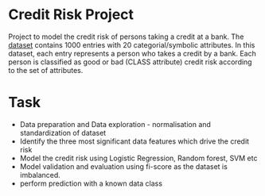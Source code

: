 # Credit Risk Project
 Project to model the credit risk of persons taking a credit at a bank.
The [dataset](https://www.kaggle.com/btolar1/weka-german-credit) contains 1000 entries with 20 categorial/symbolic attributes. 
In this dataset, each entry represents a person who takes a credit by a bank. 
Each person is classified as good or bad (CLASS attribute) credit risk according to the set of attributes.
# Task
- Data preparation and Data exploration - normalisation and standardization of dataset 
- Identify the three most significant data features which drive the credit risk
- Model the credit risk using Logistic Regression, Random forest, SVM etc
- Model validation and evaluation using fi-score as the dataset is imbalanced.
- perform prediction with a known data class

